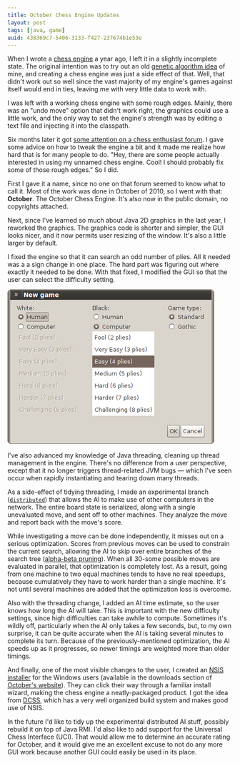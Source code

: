 ```yaml
---
title: October Chess Engine Updates
layout: post
tags: [java, game]
uuid: 438369c7-5406-3133-f427-237674b1e53e
---
```


When I wrote a [chess engine](/blog/2010/10/17/) a year ago, I left it
in a slightly incomplete state. The original intention was to try out
an old [genetic algorithm idea](/blog/2007/10/24/) of mine, and
creating a chess engine was just a side effect of that. Well, that
didn't work out so well since the vast majority of my engine's games
against itself would end in ties, leaving me with very little data to
work with.

I was left with a working chess engine with some rough edges. Mainly,
there was an "undo move" option that didn't work right, the graphics
could use a little work, and the only way to set the engine's strength
was by editing a text file and injecting it into the classpath.

Six months later it got
[some attention on a chess enthusiast forum](/blog/2011/04/09/). I
gave some advice on how to tweak the engine a bit and it made me
realize how hard that is for many people to do. "Hey, there are some
people actually interested in using my unnamed chess engine. Cool! I
should probably fix some of those rough edges." So I did.

First I gave it a name, since no one on that forum seemed to know what
to call it. Most of the work was done in October of 2010, so I went
with that: **October**. The October Chess Engine. It's also now in the
public domain, no copyrights attached.

Next, since I've learned so much about Java 2D graphics in the last
year, I reworked the graphics. The graphics code is shorter and
simpler, the GUI looks nicer, and it now permits user resizing of the
window. It's also a little larger by default.

I fixed the engine so that it can search an odd number of plies. All
it needed was a a sign change in one place. The hard part was figuring
out where exactly it needed to be done. With that fixed, I modified
the GUI so that the user can select the difficulty setting.

![](/img/chess/difficulty.png)

I've also advanced my knowledge of Java threading, cleaning up thread
management in the engine. There's no difference from a user
perspective, except that it no longer triggers thread-related JVM bugs
— which I've seen occur when rapidly instantiating and tearing down
many threads.

As a side-effect of tidying threading, I made an experimental branch
([`distributed`](https://github.com/skeeto/october-chess-engine/tree/distributed))
that allows the AI to make use of other computers in the network. The
entire board state is serialized, along with a single unevaluated
move, and sent off to other machines. They analyze the move and report
back with the move's score.

While investigating a move can be done independently, it misses out on
a serious optimization. Scores from previous moves can be used to
constrain the current search, allowing the AI to skip over entire
branches of the search tree
([alpha-beta pruning](http://en.wikipedia.org/wiki/Alpha-beta_pruning)).
When all 30-some possible moves are evaluated in parallel, that
optimization is completely lost. As a result, going from one machine
to two equal machines tends to have no real speedups, because
cumulatively they have to work harder than a single machine. It's not
until several machines are added that the optimization loss is
overcome.

Also with the threading change, I added an AI time estimate, so the
user knows how long the AI will take. This is important with the new
difficulty settings, since high difficulties can take awhile to
compute. Sometimes it's wildly off, particularly when the AI only
takes a few seconds, but, to my own surprise, it can be quite accurate
when the AI is taking several minutes to complete its turn. Because of
the previously-mentioned optimization, the AI speeds up as it
progresses, so newer timings are weighted more than older timings.

And finally, one of the most visible changes to the user, I created an
[NSIS installer](http://nsis.sourceforge.net/) for the Windows users
(available in the downloads section of
[October's website](https://github.com/skeeto/october-chess-engine)). They
can click their way through a familiar install wizard, making the
chess engine a neatly-packaged product. I got the idea from
[DCSS](http://crawl.develz.org/wordpress/), which has a very well
organized build system and makes good use of NSIS.

In the future I'd like to tidy up the experimental distributed AI
stuff, possibly rebuild it on top of Java RMI. I'd also like to add
support for the Universal Chess Interface (UCI). That would allow me
to determine an accurate rating for October, and it would give me an
excellent excuse to not do any more GUI work because another GUI could
easily be used in its place.

